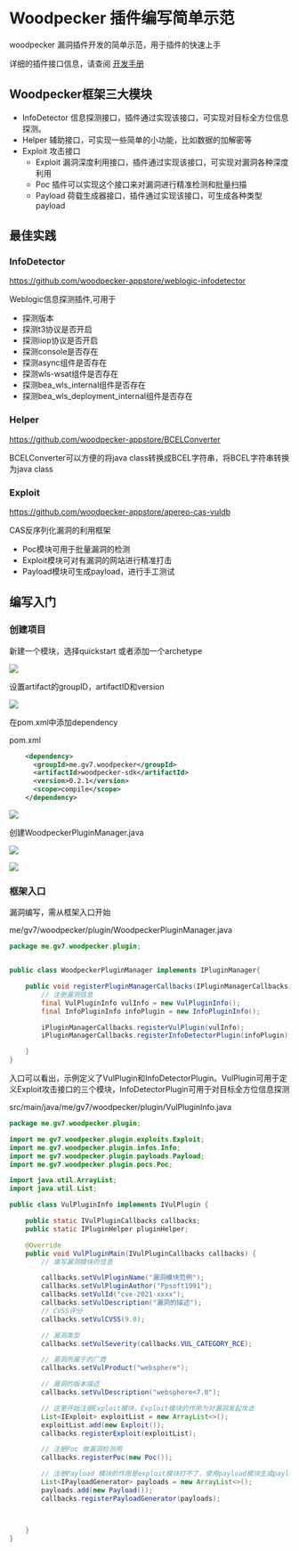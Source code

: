 # Woodpecker 插件编写简单示范

woodpecker 漏洞插件开发的简单示范，用于插件的快速上手

详细的插件接口信息，请查阅 [开发手册](http://woodpecker.gv7.me/docs/)

## Woodpecker框架三大模块 

- InfoDetector 信息探测接口，插件通过实现该接口，可实现对目标全方位信息探测。
- Helper 辅助接口，可实现一些简单的小功能，比如数据的加解密等
- Exploit 攻击接口
    - Exploit 漏洞深度利用接口，插件通过实现该接口，可实现对漏洞各种深度利用
    - Poc     插件可以实现这个接口来对漏洞进行精准检测和批量扫描
    - Payload 荷载生成器接口，插件通过实现该接口，可生成各种类型payload

## 最佳实践

### InfoDetector
https://github.com/woodpecker-appstore/weblogic-infodetector

Weblogic信息探测插件,可用于

- 探测版本
- 探测t3协议是否开启
- 探测iiop协议是否开启
- 探测console是否存在
- 探测async组件是否存在
- 探测wls-wsat组件是否存在
- 探测bea_wls_internal组件是否存在
- 探测bea_wls_deployment_internal组件是否存在

### Helper
https://github.com/woodpecker-appstore/BCELConverter

BCELConverter可以方便的将java class转换成BCEL字符串，将BCEL字符串转换为java class

###  Exploit
https://github.com/woodpecker-appstore/apereo-cas-vuldb

CAS反序列化漏洞的利用框架

- Poc模块可用于批量漏洞的检测
- Exploit模块可对有漏洞的网站进行精准打击
- Payload模块可生成payload，进行手工测试
  
## 编写入门

### 创建项目


新建一个模块，选择quickstart 或者添加一个archetype

![](pic/2021-05-04_15-49.png)

设置artifact的groupID，artifactID和version

![](pic/2021-05-04_15-50.png)

在pom.xml中添加dependency

pom.xml
```xml
    <dependency>
      <groupId>me.gv7.woodpecker</groupId>
      <artifactId>woodpecker-sdk</artifactId>
      <version>0.2.1</version>
      <scope>compile</scope>
    </dependency>
```

![](pic/2021-05-04_15-52.png)

创建WoodpeckerPluginManager.java

![](pic/2021-05-04_15-58.png)

![](pic/2021-05-04_15-52_1.png)
### 框架入口
漏洞编写，需从框架入口开始

me/gv7/woodpecker/plugin/WoodpeckerPluginManager.java
```java
package me.gv7.woodpecker.plugin;


public class WoodpeckerPluginManager implements IPluginManager{

    public void registerPluginManagerCallbacks(IPluginManagerCallbacks iPluginManagerCallbacks) {
        // 注册漏洞信息
        final VulPluginInfo vulInfo = new VulPluginInfo();
        final InfoPluginInfo infoPlugin = new InfoPluginInfo();

        iPluginManagerCallbacks.registerVulPlugin(vulInfo);
        iPluginManagerCallbacks.registerInfoDetectorPlugin(infoPlugin);

    }
}

```

入口可以看出，示例定义了VulPlugin和InfoDetectorPlugin。VulPlugin可用于定义Exploit攻击接口的三个模块，InfoDetectorPlugin可用于对目标全方位信息探测

src/main/java/me/gv7/woodpecker/plugin/VulPluginInfo.java
```java
package me.gv7.woodpecker.plugin;

import me.gv7.woodpecker.plugin.exploits.Exploit;
import me.gv7.woodpecker.plugin.infos.Info;
import me.gv7.woodpecker.plugin.payloads.Payload;
import me.gv7.woodpecker.plugin.pocs.Poc;

import java.util.ArrayList;
import java.util.List;

public class VulPluginInfo implements IVulPlugin {

    public static IVulPluginCallbacks callbacks;
    public static IPluginHelper pluginHelper;

    @Override
    public void VulPluginMain(IVulPluginCallbacks callbacks) {
        // 填写漏洞模块的信息

        callbacks.setVulPluginName("漏洞模块范例");
        callbacks.setVulPluginAuthor("Ppsoft1991");
        callbacks.setVulId("cve-2021-xxxx");
        callbacks.setVulDescription("漏洞的描述");
        // CVSS评分
        callbacks.setVulCVSS(9.0);

        // 漏洞类型
        callbacks.setVulSeverity(callbacks.VUL_CATEGORY_RCE);

        // 漏洞所属于的厂商
        callbacks.setVulProduct("websphere");

        // 漏洞的版本描述
        callbacks.setVulDescription("websphere<7.0");

        // 这里开始注册Exploit模块，Exploit模块的作用为对漏洞发起攻击
        List<IExploit> exploitList = new ArrayList<>();
        exploitList.add(new Exploit());
        callbacks.registerExploit(exploitList);

        // 注册Poc 做漏洞检测用
        callbacks.registerPoc(new Poc());

        // 注册Payload 模块的作用是exploit模块打不了，使用payload模块生成payload，然后进行手工利用
        List<IPayloadGenerator> payloads = new ArrayList<>();
        payloads.add(new Payload());
        callbacks.registerPayloadGenerator(payloads);



    }
}

```